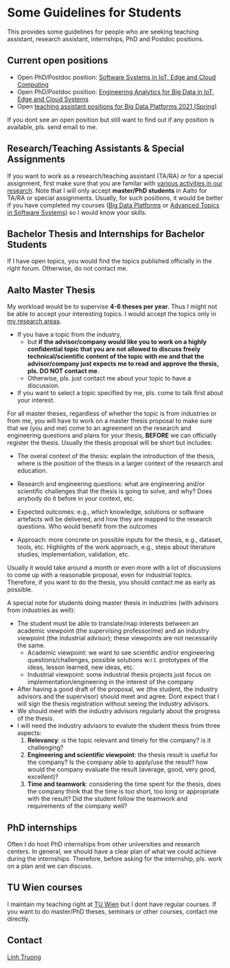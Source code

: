 # Some Guidelines for Students

This provides some guidelines for people who are seeking teaching assistant, research assistant, internships, PhD and Postdoc positions.

## Current open positions

* Open PhD/Postdoc position: [Software Systems in IoT, Edge and Cloud Computing](https://rdsea.github.io/openpositions-asre.txt)
* Open PhD/Postdoc position: 	[Engineering Analytics for Big Data in  IoT, Edge and Cloud Systems](https://rdsea.github.io/openpositionsbigdataase.txt)
* Open [teaching assistant positions for Big Data Platforms 2021 (Spring)](https://version.aalto.fi/gitlab/aaltoseatheses/aaltoseajob)


If you dont see an open position but still want to find out if any position is available, pls. send email to me.

## Research/Teaching Assistants & Special Assignments
If you want to work as a research/teaching assistant (TA/RA) or for a special assignment, first make sure that you are familar with  [various activities in our research](https://rdsea.github.io). Note that I will only accept **master/PhD  students** in Aalto for TA/RA or special assignments. Usually, for such positions, it would be better if you have completed my courses ([Big Data Platforms]() or [Advanced Topics in Software Systems]()) so I would know your skills.

## Bachelor Thesis and Internships for Bachelor Students
If I have open topics, you would find the topics published officially in the right forum. Otherwise, do not contact me.

## Aalto Master Thesis

My workload would be to supervise **4-6 theses per year**. Thus I might not be able to accept your interesting topics. I would accept the topics only in [my research areas](https://rdsea.github.io).

* If you have a topic from the industry,
  - but **if the advisor/company would like you to work on a highly confidential topic that you are not allowed to discuss freely technical/scientific content of the topic with me and that the advisor/company just expects me to read and approve the thesis, pls. DO NOT contact me**.
  -  Otherwise, pls. just contact me about your topic to have a discussion.
* If you want to select a topic specified by me, pls. come to talk first about your interest.

For all master theses, regardless of whether the topic is from industries or from me, you will have to work on a master thesis proposal to make sure that we (you and me) come to an agreement on the research and engineering questions and plans for your thesis, **BEFORE** we can officially register the thesis. Usually the thesis proposal will be short but includes:

* The overal context of the thesis: explain the introduction of the thesis, where is the position of the thesis in a larger context of the research and education.
* Research and engineering questions: what  are engineering and/or scientific challenges that the thesis is going to solve, and why? Does anybody do it before in your context, etc.
* Expected outcomes: e.g., which knowledge, solutions or software artefacts will be delivered, and how they are mapped to the research questions. Who would benefit from the outcomes

 * Approach: more concrete on possible inputs for the thesis, e.g., dataset, tools, etc. Highlights of the work approach, e.g., steps about literature studies, implementation, validation, etc.

 Usually it would take around a month or even more with a lot of discussions to come up with a reasonable proposal, even for industrial topics. Therefore, if you want to do the thesis, you should contact me as early as possible.

A special note for students doing master thesis in industries (with advisors from industries as well):

* The student must be able to translate/map interests between an academic viewpoint (the supervising professor/me) and an industry viewpoint (the industrial advisor); these viewpoints are not necessarily the same.
    * Academic viewpoint: we want to see scientific and/or engineering questions/challenges, possible solutions w.r.t. prototypes of the ideas, lesson learned, new ideas, etc.
    * Industrial viewpoint: some industrial thesis projects just focus on implementation/engineering in the interest of the company
* After having a good draft of the proposal, we (the student, the industry advisors and the supervisor) should meet and agree. Dont expect that I will sign the thesis registration without seeing the industry advisors.
* We should meet with the industry advisors regularly about the progress of the thesis.
* I will need the industry advisors to evalute the student thesis from three aspects:
    1. **Relevancy**: is the topic relevant and timely for the company? is it challenging?
    2. **Engineering and scientific viewpoint**: the thesis result is useful for the company? Is the company able to apply/use the result? how would the company evaluate the result (average, good, very good, excellent)?
    3. **Time and teamwork**: considering the time spent for  the thesis, does the company think that the time is too short, too long or appropriate with the result? Did the student follow the teamwork and requirements of the company well?



## PhD internships

Often I do host PhD internships from other universities and research centers. In general, we should have a clear plan of what we could achieve during the internships. Therefore, before asking for the internship, pls. work on a plan and we can discuss.

## TU Wien courses

I maintain my teaching right at [TU Wien](http://www.informatik.tuwien.ac.at/) but I dont have regular courses. If you want to do master/PhD theses, seminars or other courses, contact me directly.

## Contact

[Linh Truong](linh.truong@aalto.fi)
